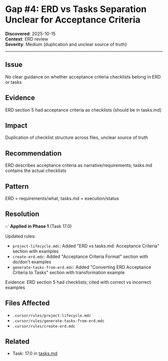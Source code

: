 # Gap #4: ERD vs Tasks Separation Unclear for Acceptance Criteria

**Discovered**: 2025-10-15  
**Context**: ERD review  
**Severity**: Medium (duplication and unclear source of truth)

---

## Issue

No clear guidance on whether acceptance criteria checklists belong in ERD or tasks

## Evidence

ERD section 5 had acceptance criteria as checklists (should be in tasks.md)

## Impact

Duplication of checklist structure across files, unclear source of truth

## Recommendation

ERD describes acceptance criteria as narrative/requirements; tasks.md contains the actual checklists

## Pattern

ERD = requirements/what, tasks.md = execution/status

## Resolution

✅ **Applied in Phase 1** (Task 17.0)

Updated rules:
- `project-lifecycle.mdc`: Added "ERD vs tasks.md: Acceptance Criteria" section with examples
- `create-erd.mdc`: Added "Acceptance Criteria Format" section with do/don't examples
- `generate-tasks-from-erd.mdc`: Added "Converting ERD Acceptance Criteria to Tasks" section with transformation example

Evidence: ERD section 5 had checklists; cited with correct vs incorrect examples

## Files Affected

- `.cursor/rules/project-lifecycle.mdc`
- `.cursor/rules/generate-tasks-from-erd.mdc`
- `.cursor/rules/create-erd.mdc`

## Related

- Task: 17.0 in [tasks.md](../tasks.md)

